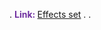 .
<span style="font-weight:bold; color:rgb(112, 48, 160)">Link: </span>[Effects set](file:///D:%5CPROJECTS%5CPan&Beri%5C1.Project%20Setup%5C5.Art%20Design%5CEffects%20set)
.
.